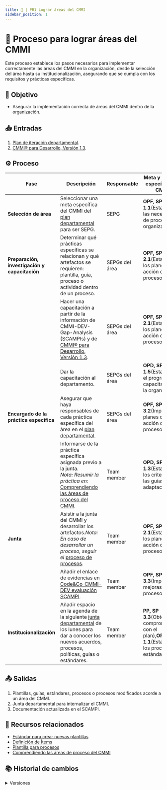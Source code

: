 ```yaml
---
title: 💎 | PR1 Lograr áreas del CMMI
sidebar_position: 1
---
```


# 💎 Proceso para lograr áreas del CMMI

Este proceso establece los pasos necesarios para implementar correctamente las áreas del CMMI en la organización, desde la selección del área hasta su institucionalización, asegurando que se cumpla con los requisitos y prácticas específicas.

## 🎯 Objetivo

- Asegurar la implementación correcta de áreas del CMMI dentro de la organización.

## 📥 Entradas

1. [Plan de iteración departamental](https://docs.google.com/spreadsheets/d/1yvqCf1wp_6ic0Xqwd4LDwk_sMfGdgWF-S9FTfnieVZQ/edit?usp=sharing).
2. [CMMI® para Desarrollo, Versión 1.3](https://drive.google.com/file/d/1KsgYQZIpJzSt7RWqB7WmS-BZ9vGmuig5/view?usp=sharing).

## ⚙️ Proceso

| Fase                                          | Descripción                                                                                                                                                                                                                                              | Responsable    | Meta y práctica específica del CMMI                                                                  |
| --------------------------------------------- | -------------------------------------------------------------------------------------------------------------------------------------------------------------------------------------------------------------------------------------------------------- | -------------- | ---------------------------------------------------------------------------------------------------- |
| **Selección de área**                         | Seleccionar una meta específica del CMMI del [plan departamental](https://docs.google.com/spreadsheets/d/1yvqCf1wp_6ic0Xqwd4LDwk_sMfGdgWF-S9FTfnieVZQ/edit?usp=sharing) para ser SEPG.                                                                   | SEPG           | **OPF, SP 1.1**(Establecer las necesidades de proceso de la organización).                           |
| **Preparación, investigación y capacitación** | Determinar qué prácticas específicas se relacionan y qué artefactos se requieren: plantilla, guía, proceso o actividad dentro de un proceso.                                                                                                             | SEPGs del área | **OPF, SP 2.1**(Establecer los planes de acción de proceso).                                         |
|                                               | Hacer una capacitación a partir de la información de CMMI-DEV-Gap-Analysis (SCAMPIs) y de [CMMI® para Desarrollo, Versión 1.3](hhttps://drive.google.com/file/d/1KsgYQZIpJzSt7RWqB7WmS-BZ9vGmuig5/view?usp=sharing).                                     | SEPGs del área | **OPF, SP 2.1**(Establecer los planes de acción de proceso).                                         |
|                                               | Dar la capacitación al departamento.                                                                                                                                                                                                                     | SEPGs del área | **OPD, SP 1.5**(Establecer el programa de capacitación de la organización).                          |
| **Encargado de la práctica específica**       | Asegurar que haya responsables de cada práctica específica del área en el [plan departamental](https://docs.google.com/spreadsheets/d/1yvqCf1wp_6ic0Xqwd4LDwk_sMfGdgWF-S9FTfnieVZQ/edit?usp=sharing).                                                    | SEPGs del área | **OPF, SP 3.2**(Implementar planes de acción de proceso).                                            |
|                                               | Informarse de la práctica específica asignada previo a la junta. <br/>_Nota: Resumir la práctica en:_ [Comprendiendo las áreas de proceso del CMMI](https://docs.google.com/document/d/19lSwMuoRpzJko4hnMJNj_W6A81tCjo35x_u47YBxRyw/edit?usp=sharing).   | Team member    | **OPD, SP 1.3**(Establecer los criterios y las guías de adaptación).                                 |
| **Junta**                                     | Asistir a la junta del CMMI y desarrollar los artefactos._Nota: En caso de desarrollar un proceso, seguir el_ [proceso de procesos](/docs/procesos/PR2-definici%C3%B3n-procesos).                                                                        | Team member    | **OPF, SP 2.1**(Establecer los planes de acción de proceso).                                         |
|                                               | Añadir el enlace de evidencias en [Code&Co_CMMI-DEV evaluación SCAMPI](https://docs.google.com/spreadsheets/d/1hW2CMK-EKuXaOXwrbGjtfbg8v-DST-pHOJA2ZV5LNhk/edit?usp=sharing).                                                                            | Team member    | **OPF, SP 3.3**(Implementar mejoras de proceso).                                                     |
| **Institucionalización**                      | Añadir espacio en la agenda de la siguiente [junta departamental](https://drive.google.com/drive/folders/1uW11TAX4Z0pN9h2i6CwmBCDxTntzh1AS?usp=drive_link) de los lunes para dar a conocer los nuevos acuerdos, procesos, políticas, guías o estándares. | Team member    | **PP, SP 3.3**(Obtener el compromiso con el plan),**OPD, SP 1.1**(Establecer los procesos estándar). |

## 📤 Salidas

1. Plantillas, guías, estándares, procesos o procesos modificados acorde a un área del CMMI.
2. Junta departamental para internalizar el CMMI.
3. Documentación actualizada en el SCAMPI.

## 📎 Recursos relacionados

- [Estándar para crear nuevas plantillas](/docs/next/standards/estandar-plantillas)
- [Definición de Ítems](/docs/next/procesos/PR2-definicion-items)
- [Plantilla para procesos](/docs/next/plantillas/plantilla-procesos)
- [Comprendiendo las áreas de proceso del CMMI](https://docs.google.com/document/d/19lSwMuoRpzJko4hnMJNj_W6A81tCjo35x_u47YBxRyw/edit?usp=sharing)

## 📚 Historial de cambios

<details>   
<summary>Versiones</summary>
| **Versión** | **Descripción**                                                                 | **Fecha**     | **Colaborador**                         |
|-------------|----------------------------------------------------------------------------------|---------------|---------------------------------------------|
| **2.0.0**   | Proceso exclusivo para prácticas específicas (SP) del modelo CMMI.              | —             | Valeria Zúñiga, Paola Garrido               |
| **2.1.0**   | Correcciones y ajustes en la secuencia de pasos.                                | 28/03/2025    | Valeria Zúñiga                              |
| **3.0.0**   | Inclusión de pasos para institucionalizar el proceso.                           | —             | Diego Fuentes                               |
| **3.1.0**   | Refactorización general del proceso.                                            | 18/04/2025    | Diego Fuentes                               |
| **4.0.0**   | Modificación del proceso basada en áreas de proceso de CMMI y trabajo colaborativo. | 11/05/2025 | Valeria Zúñiga                              |
| **5.0.0**   | Actualización al formato estándar de documentación de procesos.                 | 18/05/2025    | Ángel Mauricio Ramírez Herrera              |

</details>
